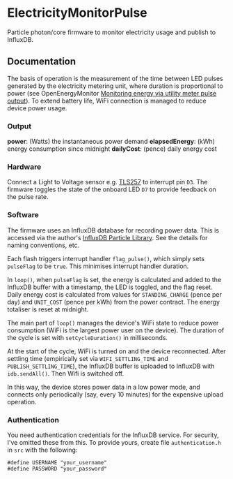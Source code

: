 # ElectricityMonitorPulse

Particle photon/core firmware to monitor electricity usage and publish to InfluxDB.


## Documentation

The basis of operation is the measurement of the time between LED pulses generated by the electricity metering unit, where duration is proportional to power (see OpenEnergyMonitor  [Monitoring energy via utility meter pulse output](https://learn.openenergymonitor.org/electricity-monitoring/pulse-counting/introduction-to-pulse-counting)). To extend battery life, WiFi connection is managed to reduce device power usage.

### Output

**power**: (Watts) the instantaneous power demand
**elapsedEnergy**: (kWh) energy consumption since midnight
**dailyCost**: (pence) daily energy cost


### Hardware

Connect a Light to Voltage sensor e.g. [TLS257](http://ams.com/eng/Products/Light-Sensors/Light-to-Voltage/TSL257) to  interrupt pin `D3`. The firmware toggles the state of the onboard LED `D7` to provide feedback on the pulse rate.

### Software

The firmware uses an InfluxDB database for recording power data. This is accessed via the author's [InfluxDB Particle Library](https://github.com/richardjlyon/InfluxDB). See the details for naming conventions, etc.

Each flash triggers interrupt handler `flag_pulse()`, which simply sets `pulseFlag` to be `true`. This minimises interrupt handler duration.

In `loop()`, when `pulseFlag` is set, the energy is calculated and added to the InfluxDB buffer with a timestamp, the LED is toggled, and the flag reset. Daily energy cost is calculated from values for `STANDING_CHARGE` (pence per day) and `UNIT_COST` (pence per kWh) from the power contract. The energy totaliser is reset at midnight.

The main part of `loop()` manages the device's WiFi state to reduce power consumption (WiFi is the largest power user on the device). The duration of the cycle is set with `setCycleDuration()` in milliseconds.

At the start of the cycle, WiFi is turned on and the device reconnected. After settling time (empirically set via `WIFI_SETTLING_TIME` and `PUBLISH_SETTLING_TIME`), the InfluxDB buffer is uploaded to InfluxDB with `idb.sendAll()`. Then Wifi is switched off.

In this way, the device stores power data in a low power mode, and connects only periodically (say, every 10 minutes) for the expensive upload operation.

### Authentication

You need authentication credentials for the InfluxDB service. For security, I've omitted these from this. To provide yours, create file `authentication.h` in `src` with the following:

```
#define USERNAME "your_username"
#define PASSWORD "your_password"
```
